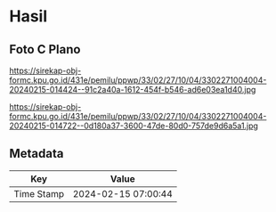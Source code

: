 # Hasil

## Foto C Plano

https://sirekap-obj-formc.kpu.go.id/431e/pemilu/ppwp/33/02/27/10/04/3302271004004-20240215-014424--91c2a40a-1612-454f-b546-ad6e03ea1d40.jpg

https://sirekap-obj-formc.kpu.go.id/431e/pemilu/ppwp/33/02/27/10/04/3302271004004-20240215-014722--0d180a37-3600-47de-80d0-757de9d6a5a1.jpg


## Metadata

| Key        | Value               |
| ---------- | ------------------- |
| Time Stamp | 2024-02-15 07:00:44 |



